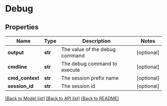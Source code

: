 # Debug

## Properties
Name | Type | Description | Notes
------------ | ------------- | ------------- | -------------
**output** | **str** | The value of the debug command | [optional] 
**cmdline** | **str** | The debug command to execute | [optional] 
**cmd_context** | **str** | The session prefix name | [optional] 
**session_id** | **str** | The session id | [optional] 

[[Back to Model list]](../README.md#documentation-for-models) [[Back to API list]](../README.md#documentation-for-api-endpoints) [[Back to README]](../README.md)

